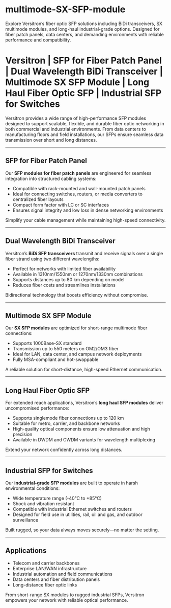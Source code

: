 # multimode-SX-SFP-module
Explore Versitron’s fiber optic SFP solutions including BiDi transceivers, SX multimode modules, and long-haul industrial-grade options. Designed for fiber patch panels, data centers, and demanding environments with reliable performance and compatibility.

# Versitron | SFP for Fiber Patch Panel | Dual Wavelength BiDi Transceiver | Multimode SX SFP Module | Long Haul Fiber Optic SFP | Industrial SFP for Switches

Versitron provides a wide range of high-performance SFP modules designed to support scalable, flexible, and durable fiber optic networking in both commercial and industrial environments. From data centers to manufacturing floors and field installations, our SFPs ensure seamless data transmission over short and long distances.

---

## SFP for Fiber Patch Panel

Our **SFP modules for fiber patch panels** are engineered for seamless integration into structured cabling systems:

- Compatible with rack-mounted and wall-mounted patch panels  
- Ideal for connecting switches, routers, or media converters to centralized fiber layouts  
- Compact form factor with LC or SC interfaces  
- Ensures signal integrity and low loss in dense networking environments  

Simplify your cable management while maintaining high-speed connectivity.

---

## Dual Wavelength BiDi Transceiver

Versitron’s **BiDi SFP transceivers** transmit and receive signals over a single fiber strand using two different wavelengths:

- Perfect for networks with limited fiber availability  
- Available in 1310nm/1550nm or 1270nm/1330nm combinations  
- Supports distances up to 80 km depending on model  
- Reduces fiber costs and streamlines installations  

Bidirectional technology that boosts efficiency without compromise.

---

## Multimode SX SFP Module

Our **SX SFP modules** are optimized for short-range multimode fiber connections:

- Supports 1000Base-SX standard  
- Transmission up to 550 meters on OM2/OM3 fiber  
- Ideal for LAN, data center, and campus network deployments  
- Fully MSA-compliant and hot-swappable  

A reliable solution for short-distance, high-speed Ethernet communication.

---

## Long Haul Fiber Optic SFP

For extended reach applications, Versitron’s **long haul SFP modules** deliver uncompromised performance:

- Supports singlemode fiber connections up to 120 km  
- Suitable for metro, carrier, and backbone networks  
- High-quality optical components ensure low attenuation and high precision  
- Available in DWDM and CWDM variants for wavelength multiplexing  

Extend your network confidently across long distances.

---

## Industrial SFP for Switches

Our **industrial-grade SFP modules** are built to operate in harsh environmental conditions:

- Wide temperature range (-40°C to +85°C)  
- Shock and vibration resistant  
- Compatible with industrial Ethernet switches and routers  
- Designed for field use in utilities, rail, oil and gas, and outdoor surveillance  

Built rugged, so your data always moves securely—no matter the setting.

---

## Applications

- Telecom and carrier backbones  
- Enterprise LAN/WAN infrastructure  
- Industrial automation and field communications  
- Data centers and fiber distribution panels  
- Long-distance fiber optic links

From short-range SX modules to rugged industrial SFPs, Versitron empowers your network with reliable optical performance.

